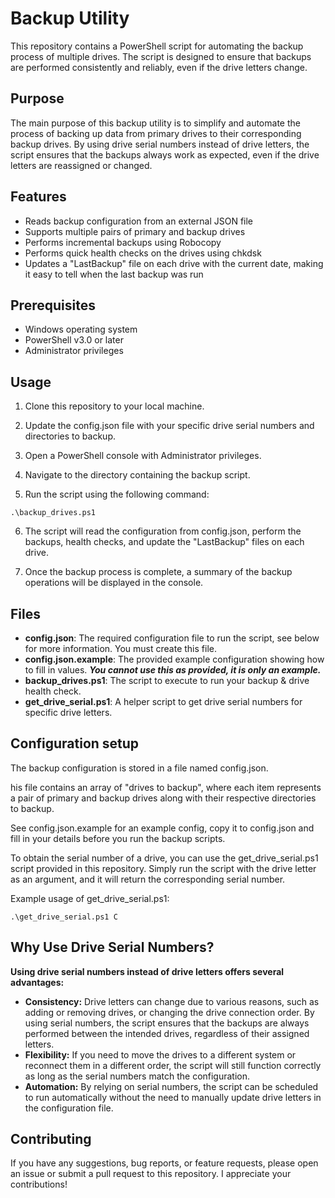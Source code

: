 # Backup Utility
This repository contains a PowerShell script for automating the backup process of multiple drives. The script is designed to ensure that backups are performed consistently and reliably, even if the drive letters change.

## Purpose
The main purpose of this backup utility is to simplify and automate the process of backing up data from primary drives to their corresponding backup drives. By using drive serial numbers instead of drive letters, the script ensures that the backups always work as expected, even if the drive letters are reassigned or changed.

## Features
* Reads backup configuration from an external JSON file
* Supports multiple pairs of primary and backup drives
* Performs incremental backups using Robocopy
* Performs quick health checks on the drives using chkdsk
* Updates a "LastBackup" file on each drive with the current date, making it easy to tell when the last backup was run

## Prerequisites
* Windows operating system
* PowerShell v3.0 or later
* Administrator privileges

## Usage
1. Clone this repository to your local machine.

2. Update the config.json file with your specific drive serial numbers and directories to backup.

3. Open a PowerShell console with Administrator privileges.

4. Navigate to the directory containing the backup script.

5. Run the script using the following command:
```
.\backup_drives.ps1
```

6. The script will read the configuration from config.json, perform the backups, health checks, and update the "LastBackup" files on each drive.

7. Once the backup process is complete, a summary of the backup operations will be displayed in the console.


## Files
* **config.json**: The required configuration file to run the script, see below for more information. You must create this file.
* **config.json.example**: The provided example configuration showing how to fill in values. ***You cannot use this as provided, it is only an example.***
* **backup_drives.ps1**: The script to execute to run your backup & drive health check.
* **get_drive_serial.ps1**: A helper script to get drive serial numbers for specific drive letters.

## Configuration setup
The backup configuration is stored in a file named config.json. 

his file contains an array of "drives to backup", where each item represents a pair of primary and backup drives along with their respective directories to backup. 

See config.json.example for an example config, copy it to config.json and fill in your details before you run the backup scripts.

To obtain the serial number of a drive, you can use the get_drive_serial.ps1 script provided in this repository. Simply run the script with the drive letter as an argument, and it will return the corresponding serial number.

Example usage of get_drive_serial.ps1:

```
.\get_drive_serial.ps1 C
```

## Why Use Drive Serial Numbers?
**Using drive serial numbers instead of drive letters offers several advantages:**

* **Consistency:** Drive letters can change due to various reasons, such as adding or removing drives, or changing the drive connection order. By using serial numbers, the script ensures that the backups are always performed between the intended drives, regardless of their assigned letters.
* **Flexibility:** If you need to move the drives to a different system or reconnect them in a different order, the script will still function correctly as long as the serial numbers match the configuration.
* **Automation:** By relying on serial numbers, the script can be scheduled to run automatically without the need to manually update drive letters in the configuration file.

## Contributing
If you have any suggestions, bug reports, or feature requests, please open an issue or submit a pull request to this repository. I appreciate your contributions!

